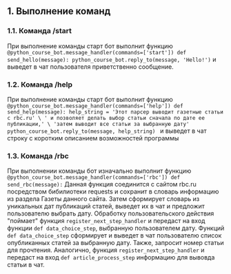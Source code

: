 ## 1. Выполнение команд
### 1.1. Команда /start
При выполнение команды старт бот выполнит функцию
     ```
     @python_course_bot.message_handler(commands=['start'])
     def send_hello(message):
     python_course_bot.reply_to(message, 'Hello!')
     ```
 и выведет в чат пользователя приветственно сообщение.
 
 ### 1.2. Команда /help
 При выполнение команды старт бот выполнит функцию
     ```
     @python_course_bot.message_handler(commands=['help'])
     def send_help(message):
         help_string = 'Этот парсер выводит газетные статьи с rbc.ru' \
                  ' и позволяет делать выбор статьи сначала по дате ее публикации,' \
                  'затем выводит все статьи за выбранную дату'
         python_course_bot.reply_to(message, help_string) 
      ```
и выведет в чат строку с коротким описанием возможностей программы

### 1.3. Команда /rbc
При выполнении команды бот изначально выполнит функцию
    ```
    @python_course_bot.message_handler(commands=['rbc'])
    def send_rbc(message):
    ```
Данная функция соединится с сайтом rbc.ru посредством бибилиотеки requests и сохранит 
в словарь информацию из раздела Газеты данного сайта.
    Затем сформирует словарь из уникальных дат публикаций статей, выведет их в чат и предложит
    пользователю выбрать дату.
Обработку пользовательского действия "поймает" функция ```register_next_step_handler```
и передаст на вход функции ```def data_choice_step```, выбранную пользователем дату.
Функций ```def data_choice_step``` сформирует и выведет в чат пользователю список опубликанных
статей за выбранную дату. Также, запросит номер статьи для прочтения. 
Аналогично, функция ```register_next_step_handler``` и передаст на вход
 ```def article_process_step``` информацию для вывовда статьи в чат.
